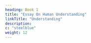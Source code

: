 ```yaml
---
heading: Book 1
title: "Essay On Human Understanding"
linkTitle: "Understanding"
description: 
c: "steelblue"
weight: 12
---
```

